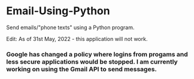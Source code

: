# Email-Using-Python
Send emails/"phone texts" using a Python program.

Edit: As of 31st May, 2022 - this application will not work.

### Google has changed a policy where logins from progams and less secure applications would be stopped. I am currently working on using the Gmail API to send messages.
